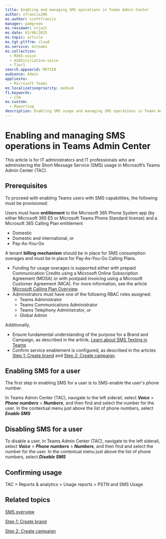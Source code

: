 ```yaml
---
title: Enabling and managing SMS operations in Teams Admin Center
author: sfrancis206
ms.author: scottfrancis
manager: pamgreen
ms.reviewer: nijait
ms.date: 01/06/2025
ms.topic: article
ms.tgt.pltfrm: cloud
ms.service: msteams
ms.collection:
  - M365-voice
  - m365initiative-voice
  - Tier1
search.appverid: MET150
audience: Admin
appliesto:
  - Microsoft Teams
ms.localizationpriority: medium
f1.keywords:
  - CSH
ms.custom:
  - Reporting
description: Enabling SMS usage and managing SMS operations in Teams Admin Center
---
```


# Enabling and managing SMS operations in Teams Admin Center

This article is for IT administrators and IT professionals who are administering the Short Message Service (SMS) usage in Microsoft’s Teams Admin Center (TAC).

## Prerequisites

To proceed with enabling Teams users with SMS capabilities, the following must be provisioned:

Users must have **entitlement** to the Microsoft 365 Phone System app (by either Microsoft 365 E5 or Microsoft Teams Phone Standard license) and a Microsoft 365 Calling Plan entitlement
- Domestic
- Domestic and international, or
- Pay-As-You-Go
  
A tenant **billing mechanism** should be in place for SMS consumption overages and must be in place for Pay-As-You-Go Calling Plans.
- Funding for usage overages is supported either with prepaid Communication Credits using a Microsoft Online Subscription Agreement (MOSA) or with postpaid invoicing using a Microsoft Customer Agreement (MCA). For more information, see the article [Microsoft Calling Plan Overview](calling-plan-overview.md).
- Administrators must have one of the following RBAC roles assigned:
  - Teams Administrator
  - Teams Communications Administrator
  - Teams Telephony Administrator, or
  - Global Admin

Additionally,

- Ensure fundamental understanding of the purpose for a Brand and Campaign, as described in the article, [Learn about SMS Texting in Teams](sms-overview.md)
- Confirm service enablement is configured, as described in the articles [Step 1: Create brand](sms-setup-brand.md) and [Step 2: Create campaign](sms-setup-campaign.md).

## Enabling SMS for a user

The first step in enabling SMS for a user is to SMS-enable the user's phone number. 

In Teams Admin Center (TAC), navigate to the left siderail, select ***Voice*** > ***Phone numbers*** > ***Numbers***, and then find and select the number for the user. In the contextual menu just above the list of phone numbers, select ***Enable SMS***

## Disabling SMS for a user

To disable a user, in Teams Admin Center (TAC), navigate to the left siderail, select ***Voice*** > ***Phone numbers*** > ***Numbers***, and then find and select the number for the user. In the contextual menu just above the list of phone numbers, select ***Disable SMS***

## Confirming usage

TAC > Reports & analytics > Usage reports > PSTN and SMS Usage


## Related topics

[SMS overview](sms-overview.md)

[Step 1: Create brand](sms-setup-brand.md)

[Step 2: Create campaign](sms-setup-campaign.md)
